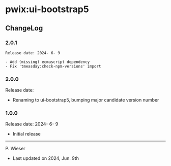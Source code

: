 # pwix:ui-bootstrap5

## ChangeLog

### 2.0.1

    Release date: 2024- 6- 9

    - Add (missing) ecmascript dependency
    - Fix 'tmeasday:check-npm-versions' import

### 2.0.0

Release date: 

- Renaming to ui-bootstrap5, bumping major candidate version number

### 1.0.0

Release date: 2024- 6- 9

- Initial release

---
P. Wieser
- Last updated on 2024, Jun. 9th
